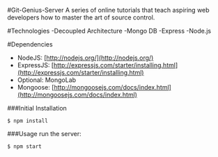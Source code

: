#Git-Genius-Server
A series of online tutorials that teach aspiring web developers how to master the art of source control.

#Technologies
-Decoupled Architecture
-Mongo DB
-Express
-Node.js

#Dependencies

 - NodeJS: [http://nodejs.org/](http://nodejs.org/)
 - ExpressJS: [http://expressjs.com/starter/installing.html](http://expressjs.com/starter/installing.html)
 - Optional: MongoLab
 - Mongoose: [http://mongoosejs.com/docs/index.html](http://mongoosejs.com/docs/index.html)


 ###Initial Installation
 ```
 $ npm install
 ```

 ###Usage
 run the server:
 ```
 $ npm start
 ```
